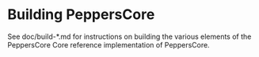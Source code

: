 Building PeppersCore
================

See doc/build-*.md for instructions on building the various
elements of the PeppersCore Core reference implementation of PeppersCore.

